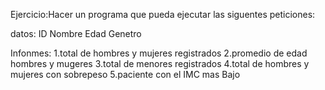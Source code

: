 Ejercicio:Hacer un programa que pueda ejecutar las siguentes peticiones:


datos:
ID
Nombre
Edad
Genetro

Infonmes:
1.total de hombres y mujeres registrados
2.promedio de edad hombres y mugeres
3.total de menores registrados
4.total de hombres y mujeres con sobrepeso
5.paciente con el IMC mas Bajo